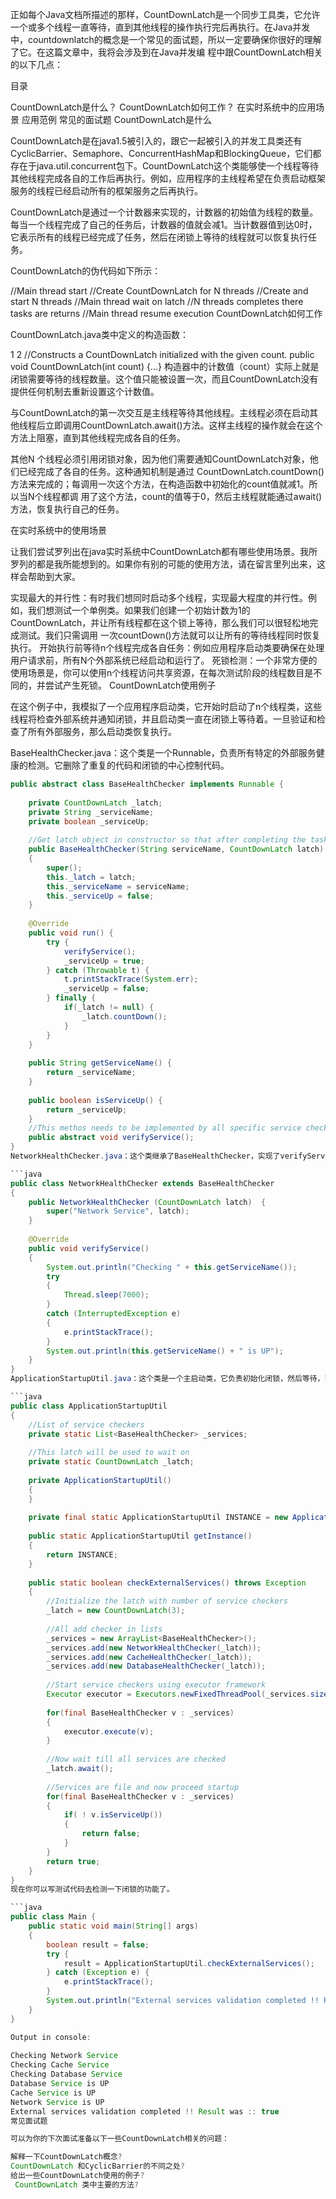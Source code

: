 正如每个Java文档所描述的那样，CountDownLatch是一个同步工具类，它允许一个或多个线程一直等待，直到其他线程的操作执行完后再执行。在Java并发中，countdownlatch的概念是一个常见的面试题，所以一定要确保你很好的理解了它。在这篇文章中，我将会涉及到在Java并发编 程中跟CountDownLatch相关的以下几点：

目录

CountDownLatch是什么？
CountDownLatch如何工作？
在实时系统中的应用场景
应用范例
常见的面试题
CountDownLatch是什么

CountDownLatch是在java1.5被引入的，跟它一起被引入的并发工具类还有CyclicBarrier、Semaphore、ConcurrentHashMap和BlockingQueue，它们都存在于java.util.concurrent包下。CountDownLatch这个类能够使一个线程等待其他线程完成各自的工作后再执行。例如，应用程序的主线程希望在负责启动框架服务的线程已经启动所有的框架服务之后再执行。

CountDownLatch是通过一个计数器来实现的，计数器的初始值为线程的数量。每当一个线程完成了自己的任务后，计数器的值就会减1。当计数器值到达0时，它表示所有的线程已经完成了任务，然后在闭锁上等待的线程就可以恢复执行任务。



CountDownLatch的伪代码如下所示：

//Main thread start
//Create CountDownLatch for N threads
//Create and start N threads
//Main thread wait on latch
//N threads completes there tasks are returns
//Main thread resume execution
CountDownLatch如何工作

CountDownLatch.java类中定义的构造函数：

1
2
//Constructs a CountDownLatch initialized with the given count.
public void CountDownLatch(int count) {...}
构造器中的计数值（count）实际上就是闭锁需要等待的线程数量。这个值只能被设置一次，而且CountDownLatch没有提供任何机制去重新设置这个计数值。

与CountDownLatch的第一次交互是主线程等待其他线程。主线程必须在启动其他线程后立即调用CountDownLatch.await()方法。这样主线程的操作就会在这个方法上阻塞，直到其他线程完成各自的任务。

其他N 个线程必须引用闭锁对象，因为他们需要通知CountDownLatch对象，他们已经完成了各自的任务。这种通知机制是通过 CountDownLatch.countDown()方法来完成的；每调用一次这个方法，在构造函数中初始化的count值就减1。所以当N个线程都调 用了这个方法，count的值等于0，然后主线程就能通过await()方法，恢复执行自己的任务。

在实时系统中的使用场景

让我们尝试罗列出在java实时系统中CountDownLatch都有哪些使用场景。我所罗列的都是我所能想到的。如果你有别的可能的使用方法，请在留言里列出来，这样会帮助到大家。

实现最大的并行性：有时我们想同时启动多个线程，实现最大程度的并行性。例如，我们想测试一个单例类。如果我们创建一个初始计数为1的CountDownLatch，并让所有线程都在这个锁上等待，那么我们可以很轻松地完成测试。我们只需调用 一次countDown()方法就可以让所有的等待线程同时恢复执行。
开始执行前等待n个线程完成各自任务：例如应用程序启动类要确保在处理用户请求前，所有N个外部系统已经启动和运行了。
死锁检测：一个非常方便的使用场景是，你可以使用n个线程访问共享资源，在每次测试阶段的线程数目是不同的，并尝试产生死锁。
CountDownLatch使用例子

在这个例子中，我模拟了一个应用程序启动类，它开始时启动了n个线程类，这些线程将检查外部系统并通知闭锁，并且启动类一直在闭锁上等待着。一旦验证和检查了所有外部服务，那么启动类恢复执行。

BaseHealthChecker.java：这个类是一个Runnable，负责所有特定的外部服务健康的检测。它删除了重复的代码和闭锁的中心控制代码。

```java
public abstract class BaseHealthChecker implements Runnable {
 
    private CountDownLatch _latch;
    private String _serviceName;
    private boolean _serviceUp;
 
    //Get latch object in constructor so that after completing the task, thread can countDown() the latch
    public BaseHealthChecker(String serviceName, CountDownLatch latch)
    {
        super();
        this._latch = latch;
        this._serviceName = serviceName;
        this._serviceUp = false;
    }
 
    @Override
    public void run() {
        try {
            verifyService();
            _serviceUp = true;
        } catch (Throwable t) {
            t.printStackTrace(System.err);
            _serviceUp = false;
        } finally {
            if(_latch != null) {
                _latch.countDown();
            }
        }
    }
 
    public String getServiceName() {
        return _serviceName;
    }
 
    public boolean isServiceUp() {
        return _serviceUp;
    }
    //This methos needs to be implemented by all specific service checker
    public abstract void verifyService();
}
NetworkHealthChecker.java：这个类继承了BaseHealthChecker，实现了verifyService()方法。DatabaseHealthChecker.java和CacheHealthChecker.java除了服务名和休眠时间外，与NetworkHealthChecker.java是一样的。

```java
public class NetworkHealthChecker extends BaseHealthChecker
{
    public NetworkHealthChecker (CountDownLatch latch)  {
        super("Network Service", latch);
    }
 
    @Override
    public void verifyService()
    {
        System.out.println("Checking " + this.getServiceName());
        try
        {
            Thread.sleep(7000);
        }
        catch (InterruptedException e)
        {
            e.printStackTrace();
        }
        System.out.println(this.getServiceName() + " is UP");
    }
}
ApplicationStartupUtil.java：这个类是一个主启动类，它负责初始化闭锁，然后等待，直到所有服务都被检测完。

```java
public class ApplicationStartupUtil
{
    //List of service checkers
    private static List<BaseHealthChecker> _services;
 
    //This latch will be used to wait on
    private static CountDownLatch _latch;
 
    private ApplicationStartupUtil()
    {
    }
 
    private final static ApplicationStartupUtil INSTANCE = new ApplicationStartupUtil();
 
    public static ApplicationStartupUtil getInstance()
    {
        return INSTANCE;
    }
 
    public static boolean checkExternalServices() throws Exception
    {
        //Initialize the latch with number of service checkers
        _latch = new CountDownLatch(3);
 
        //All add checker in lists
        _services = new ArrayList<BaseHealthChecker>();
        _services.add(new NetworkHealthChecker(_latch));
        _services.add(new CacheHealthChecker(_latch));
        _services.add(new DatabaseHealthChecker(_latch));
 
        //Start service checkers using executor framework
        Executor executor = Executors.newFixedThreadPool(_services.size());
 
        for(final BaseHealthChecker v : _services)
        {
            executor.execute(v);
        }
 
        //Now wait till all services are checked
        _latch.await();
 
        //Services are file and now proceed startup
        for(final BaseHealthChecker v : _services)
        {
            if( ! v.isServiceUp())
            {
                return false;
            }
        }
        return true;
    }
}
现在你可以写测试代码去检测一下闭锁的功能了。

```java
public class Main {
    public static void main(String[] args)
    {
        boolean result = false;
        try {
            result = ApplicationStartupUtil.checkExternalServices();
        } catch (Exception e) {
            e.printStackTrace();
        }
        System.out.println("External services validation completed !! Result was :: "+ result);
    }
}

Output in console:
 
Checking Network Service
Checking Cache Service
Checking Database Service
Database Service is UP
Cache Service is UP
Network Service is UP
External services validation completed !! Result was :: true
常见面试题

可以为你的下次面试准备以下一些CountDownLatch相关的问题：

解释一下CountDownLatch概念?
CountDownLatch 和CyclicBarrier的不同之处?
给出一些CountDownLatch使用的例子?
 CountDownLatch 类中主要的方法?
